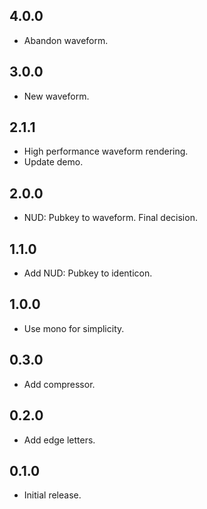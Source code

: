 ## 4.0.0

* Abandon waveform.

## 3.0.0

* New waveform.

## 2.1.1

* High performance waveform rendering.
* Update demo.

## 2.0.0

* NUD: Pubkey to waveform. Final decision.

## 1.1.0

* Add NUD: Pubkey to identicon.

## 1.0.0

* Use mono for simplicity.

## 0.3.0

* Add compressor.

## 0.2.0

* Add edge letters.

## 0.1.0

* Initial release.
